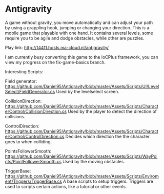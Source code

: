 # Antigravity
A game without gravity, you move automatically and can adjust your path by using a grappling hook, jumping or changing your direction.
This is a mobile game that playable with one hand. It contains several levels, some require you to be agile and dodge obstacles, while other are puzzles.

Play link: http://14411.hosts.ma-cloud.nl/antigravity/

I am currently busy converting this game to the IoCPlus framework, you can view my progress on the fix-game-basics branch.

Interesting Scripts:

Field generator: https://github.com/Daniel95/Antigravity/blob/master/Assets/Scripts/UI/LevelSelect/FieldGenerator.cs
Used by the levelselect screen.

CollisionDirection: https://github.com/Daniel95/Antigravity/blob/master/Assets/Scripts/CharacterControl/CollisionDirection.cs
Used by the player to detect the direction of collisions.

ControlDirection: https://github.com/Daniel95/Antigravity/blob/master/Assets/Scripts/CharacterControl/ControlDirection.cs
Decides which direction the the character goes to when colliding.

PointsFollowerSmooth: https://github.com/Daniel95/Antigravity/blob/master/Assets/Scripts/WayPoints/PointFollowerSmooth.cs
Used by the moving obstacles.

TriggerBase: https://github.com/Daniel95/Antigravity/blob/master/Assets/Scripts/Enviroment/Triggers/TriggerBase.cs
A base scripts to setup triggers. Triggers are used to scripts certain actions, like a tutorial or other events.
